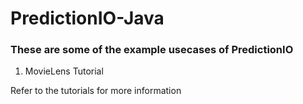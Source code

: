 PredictionIO-Java
=================

### These are some of the example usecases of PredictionIO 

 1. MovieLens Tutorial 

Refer to the tutorials for more information
